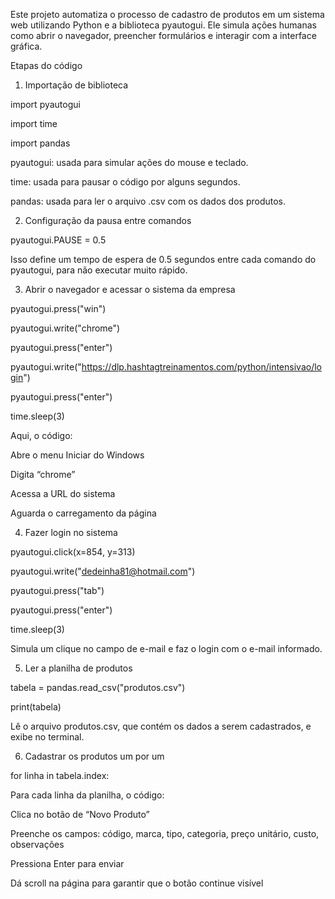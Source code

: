 Este projeto automatiza o processo de cadastro de produtos em um sistema web utilizando Python e a
biblioteca pyautogui. Ele simula ações humanas como abrir o navegador, preencher formulários e interagir
com a interface gráfica.

 Etapas do código
 
1. Importação de biblioteca

import pyautogui

import time

import pandas

pyautogui: usada para simular ações do mouse e teclado.

time: usada para pausar o código por alguns segundos.

pandas: usada para ler o arquivo .csv com os dados dos produtos.

2. Configuração da pausa entre comandos

pyautogui.PAUSE = 0.5

Isso define um tempo de espera de 0.5 segundos entre cada comando do pyautogui, para não executar muito rápido.

3. Abrir o navegador e acessar o sistema da empresa
   
pyautogui.press("win")

pyautogui.write("chrome")

pyautogui.press("enter")

pyautogui.write("https://dlp.hashtagtreinamentos.com/python/intensivao/login")

pyautogui.press("enter")

time.sleep(3)

Aqui, o código:

Abre o menu Iniciar do Windows

Digita “chrome”

Acessa a URL do sistema

Aguarda o carregamento da página

4. Fazer login no sistema

pyautogui.click(x=854, y=313)

pyautogui.write("dedeinha81@hotmail.com")

pyautogui.press("tab")

pyautogui.press("enter")

time.sleep(3)

Simula um clique no campo de e-mail e faz o login com o e-mail informado.

5. Ler a planilha de produtos

tabela = pandas.read_csv("produtos.csv")

print(tabela)

Lê o arquivo produtos.csv, que contém os dados a serem cadastrados, e exibe no terminal.

6. Cadastrar os produtos um por um

for linha in tabela.index:
    
Para cada linha da planilha, o código:

Clica no botão de “Novo Produto”

Preenche os campos: código, marca, tipo, categoria, preço unitário, custo, observações

Pressiona Enter para enviar

Dá scroll na página para garantir que o botão continue visível

